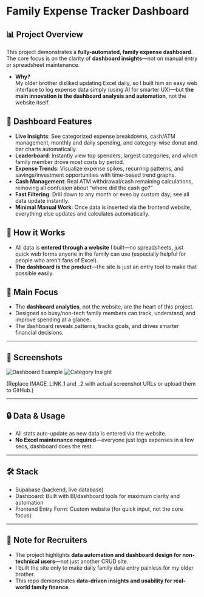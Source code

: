 # **Family Expense Tracker Dashboard**

## **📊 Project Overview**

This project demonstrates a **fully-automated, family expense dashboard**. The core focus is on the clarity of **dashboard insights**—not on manual entry or spreadsheet maintenance.

- **Why?**  
  My older brother disliked updating Excel daily, so I built him an easy web interface to log expense data simply (using AI for smarter UX)—but **the main innovation is the dashboard analysis and automation**, not the website itself.

## **🚀 Dashboard Features**

- **Live Insights**: See categorized expense breakdowns, cash/ATM management, monthly and daily spending, and category-wise donut and bar charts automatically.
- **Leaderboard**: Instantly view top spenders, largest categories, and which family member drove most costs by period.
- **Expense Trends**: Visualize expense spikes, recurring patterns, and savings/investment opportunities with time-based trend graphs.
- **Cash Management**: Real ATM withdrawal/cash remaining calculations, removing all confusion about “where did the cash go?”
- **Fast Filtering**: Drill down to any month or even by custom day; see all data update instantly.
- **Minimal Manual Work**: Once data is inserted via the frontend website, everything else updates and calculates automatically.

## **🔗 How it Works**

- All data is **entered through a website** I built—no spreadsheets, just quick web forms anyone in the family can use (especially helpful for people who aren't fans of Excel).
- **The dashboard is the product**—the site is just an entry tool to make that possible easily.

## **🎯 Main Focus**

- The **dashboard analytics**, not the website, are the heart of this project.
- Designed so busy/non-tech family members can track, understand, and improve spending at a glance.
- The dashboard reveals patterns, tracks goals, and drives smarter financial decisions.

---

## **👀 Screenshots**

![Dashboard Example](IMAGE_LINK_1)
![Category Insight](IMAGE_LINK_2)

(Replace IMAGE_LINK_1 and _2 with actual screenshot URLs or upload them to GitHub.)

---

## **🔒 Data & Usage**

- All stats auto-update as new data is entered via the website.
- **No Excel maintenance required**—everyone just logs expenses in a few secs, dashboard does the rest.

---

## **🛠️ Stack**
- Supabase (backend, live database)
- Dashboard: Built with BI/dashboard tools for maximum clarity and automation
- Frontend Entry Form: Custom website (for quick input, not the core focus)

---

## **📝 Note for Recruiters**

- The project highlights **data automation and dashboard design for non-technical users**—not just another CRUD site.
- I built the site only to make daily family data entry painless for my older brother.
- This repo demonstrates **data-driven insights and usability for real-world family finance**.

